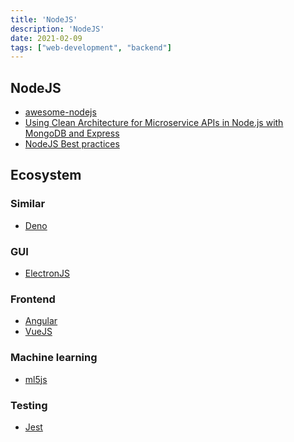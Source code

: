 ```yaml
---
title: 'NodeJS'
description: 'NodeJS'
date: 2021-02-09
tags: ["web-development", "backend"]
---
```


<cc col="2">

<div>

## NodeJS

- [awesome-nodejs](https://github.com/sindresorhus/awesome-nodejs)
- [Using Clean Architecture for Microservice APIs in Node.js with MongoDB and Express](https://www.youtube.com/watch?v=CnailTcJV_U)
- [NodeJS Best practices](https://github.com/goldbergyoni/nodebestpractices)

</div>

<div>

## Ecosystem

<cc>

<div>

### Similar

- [Deno](https://deno.land/)

</div>

<div>

### GUI

- [ElectronJS](https://www.electronjs.org/docs)

</div>

<div>

### Frontend

- [Angular](https://angular.io/docs)
- [VueJS](https://vuejs.org/api/)

</div>

<div>

### Machine learning

- [ml5js](https://ml5js.org/)

</div>

<div>

### Testing

- [Jest](https://jestjs.io/docs/en/getting-started)

</div>

</cc>

</div>

</cc>